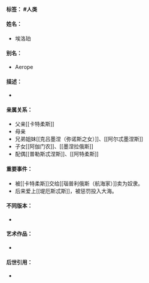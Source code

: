 #### 标签： #人类
#### 姓名：
- 埃洛珀
#### 别名：
- Aerope
#### 描述：
- 
#### 亲属关系：
- 父亲[[卡特柔斯]]
- 母亲
- 兄弟姐妹[[克吕墨涅（弥诺斯之女）]]、[[阿尔忒墨涅斯]]
- 子女[[阿伽门农]]、[[墨涅拉俄斯]]
- 配偶[[普勒斯忒涅斯]]、[[阿特柔斯]]
#### 重要事件：
- 被[[卡特柔斯]]交给[[瑙普利俄斯（航海家）]]卖为奴隶。
- 后来爱上[[堤厄斯忒斯]]，被惩罚投入大海。
#### 不同版本：
- 
#### 艺术作品：
- 
#### 后世引用：
- 